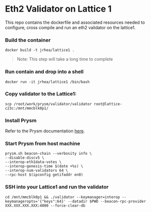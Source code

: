 # Eth2 Validator on Lattice 1

This repo contains the dockerfile and associated resources needed to configure, cross compile and run an eth2 validator on the lattice1.

### Build the container

```
docker build -t jrhea/lattice1 .
```
> Note: This step will take a long time to complete

### Run contain and drop into a shell

```
docker run -it jrhea/lattice1 /bin/bash
```

### Copy validator to the Lattice1:

```
scp /root/work/prysm/validator/validator root@lattice-c23c:/mnt/mmcblk0p1/
```

### Install Prysm

Refer to the Prysm documentation [here](https://docs.prylabs.network/docs/install/install-with-script).

### Start Prysm from host machine

```
prysm.sh beacon-chain --verbosity info \
--disable-discv5 \
--interop-eth1data-votes \
--interop-genesis-time $(date +%s) \
--interop-num-validators 64 \
--rpc-host $(ipconfig getifaddr en0)
```

### SSH into your Lattice1 and run the validator

```
cd /mnt/mmcblk0p1 && ./validator --keymanager=interop --keymanageropts='{"keys":64}' --datadir $PWD --beacon-rpc-provider XXX.XXX.XXX.XXX:4000 --force-clear-db
```
